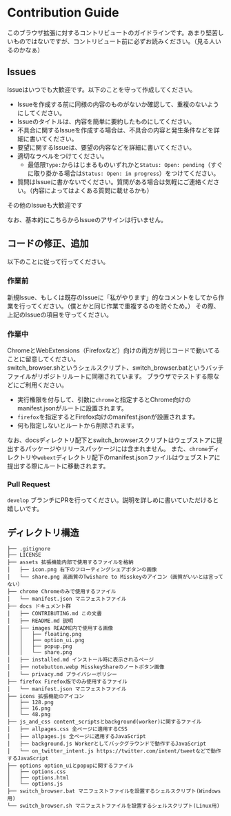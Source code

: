 # Contribution Guide

このブラウザ拡張に対するコントリビュートのガイドラインです。あまり堅苦しいものではないですが、コントリビュート前に必ずお読みください。（見る人いるのかなぁ）  

## Issues

Issueはいつでも大歓迎です。以下のことを守って作成してください。  

- Issueを作成する前に同様の内容のものがないか確認して、重複のないようにしてください。
- Issueのタイトルは、内容を簡単に要約したものにしてください。
- 不具合に関するIssueを作成する場合は、不具合の内容と発生条件などを詳細に書いてください。
- 要望に関するIssueは、要望の内容などを詳細に書いてください。
- 適切なラベルをつけてください。
    - 最低限`Type:`からはじまるものいずれかと`Status: Open: pending`（すぐに取り掛かる場合は`Status: Open: in progress`）をつけてください。
- 質問はIssueに書かないでください。質問がある場合は気軽にご連絡ください。（内容によってはよくある質問に載せるかも）

その他のIssueも大歓迎です

なお、基本的にこちらからIssueのアサインは行いません。

## コードの修正、追加

以下のことに従って行ってください。

### 作業前

新規Issue、もしくは既存のIssueに「私がやります」的なコメントをしてから作業を行ってください。（僕とかと同じ作業で重複するのを防ぐため。）
その際、上記のIssueの項目を守ってください。

### 作業中

ChromeとWebExtensions（Firefoxなど）向けの両方が同じコードで動いてることに留意してください。  
switch_browser.shというシェルスクリプト、switch_browser.batというバッチファイルがリポジトリルートに同梱されています。
ブラウザでテストする際などにご利用ください。
- 実行権限を付与して、引数に`chrome`と指定するとChrome向けのmanifest.jsonがルートに設置されます。
- `firefox`を指定するとFirefox向けのmanifest.jsonが設置されます。
- 何も指定しないとルートから削除されます。

なお、docsディレクトリ配下とswitch_browserスクリプトはウェブストアに提出するパッケージやリリースパッケージには含まれません。
また、`chrome`ディレクトリや`webext`ディレクトリ配下のmanifest.jsonファイルはウェブストアに提出する際にルートに移動されます。

### Pull Request

`develop` ブランチにPRを行ってください。説明を詳しめに書いていただけると嬉しいです。

## ディレクトリ構造

```
├── .gitignore
├── LICENSE
├── assets 拡張機能内部で使用するファイルを格納
│   ├── icon.png 右下のフローティングシェアボタンの画像
│   └── share.png 高画質のTwishare to Misskeyのアイコン（画質がいいとは言ってない）
├── chrome Chromeのみで使用するファイル
│   └── manifest.json マニフェストファイル
├── docs ドキュメント群
│   ├── CONTRIBUTING.md この文書
│   ├── README.md 説明
│   ├── images README内で使用する画像
│   │   ├── floating.png
│   │   ├── option_ui.png
│   │   ├── popup.png
│   │   └── share.png
│   ├── installed.md インストール時に表示されるページ
│   ├── notebutton.webp MisskeyShareのノートボタン画像
│   └── privacy.md プライバシーポリシー
├── firefox Firefox版でのみ使用するファイル
│   └── manifest.json マニフェストファイル
├── icons 拡張機能のアイコン
│   ├── 128.png
│   ├── 16.png
│   └── 48.png
├── js_and_css content_scriptsとbackground(worker)に関するファイル
│   ├── allpages.css 全ページに適用するCSS
│   ├── allpages.js 全ページに適用するJavaScript
│   ├── background.js Workerとしてバックグラウンドで動作するJavaScript
│   └── on_twitter_intent.js https://twitter.com/intent/tweetなどで動作するJavaScript
├── options option_uiとpopupに関するファイル
│   ├── options.css
│   ├── options.html
│   └── options.js
├── switch_browser.bat マニフェストファイルを設置するシェルスクリプト(Windows用)
└── switch_browser.sh マニフェストファイルを設置するシェルスクリプト(Linux用)
```

